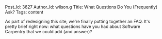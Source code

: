 Post_Id: 3627
Author_Id: wilson.g
Title: What Questions Do You (Frequently) Ask?
Tags: content

<p>As part of redesigning this site, we're finally putting together an FAQ.  It's pretty brief right now: what questions have you had about Software Carpentry that we could add (and answer)?</p>
